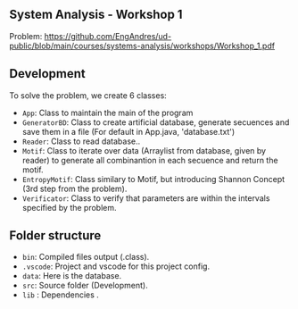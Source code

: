 ## System Analysis - Workshop 1

Problem:  https://github.com/EngAndres/ud-public/blob/main/courses/systems-analysis/workshops/Workshop_1.pdf

## Development

To solve the problem, we create 6 classes:

- `App`: Class to maintain the main of the program
- `GeneratorBD`: Class to create artificial database, generate secuences and save them in a file (For default in App.java, 'database.txt') 
- `Reader`: Class to read database..
- `Motif`: Class to iterate over data (Arraylist from database, given by reader) to generate all combinantion in each secuence and return the motif.
- `EntropyMotif`: Class similary to Motif, but introducing Shannon Concept (3rd step from the problem).
- `Verificator`: Class to verify that parameters are within the intervals specified by the problem.

## Folder structure

- `bin`: Compiled files output (.class).
- `.vscode`: Project and vscode for this project config.
- `data`: Here is the database.
- `src`: Source folder (Development).
- `lib` : Dependencies .
